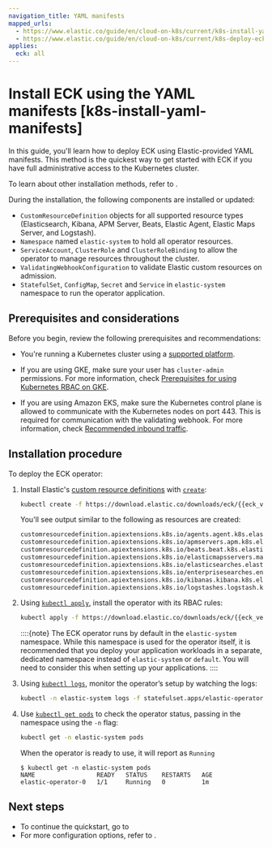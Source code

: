 ```yaml
---
navigation_title: YAML manifests
mapped_urls:
  - https://www.elastic.co/guide/en/cloud-on-k8s/current/k8s-install-yaml-manifests.html
  - https://www.elastic.co/guide/en/cloud-on-k8s/current/k8s-deploy-eck.html
applies:
  eck: all
---
```


# Install ECK using the YAML manifests [k8s-install-yaml-manifests]

In this guide, you'll learn how to deploy ECK using Elastic-provided YAML manifests. This method is the quickest way to get started with ECK if you have full administrative access to the Kubernetes cluster. 

To learn about other installation methods, refer to [](/deploy-manage/deploy/cloud-on-k8s/install.md).

During the installation, the following components are installed or updated:

* `CustomResourceDefinition` objects for all supported resource types (Elasticsearch, Kibana, APM Server, Beats, Elastic Agent, Elastic Maps Server, and Logstash).
* `Namespace` named `elastic-system` to hold all operator resources.
* `ServiceAccount`, `ClusterRole` and `ClusterRoleBinding` to allow the operator to manage resources throughout the cluster.
* `ValidatingWebhookConfiguration` to validate Elastic custom resources on admission.
* `StatefulSet`, `ConfigMap`, `Secret` and `Service` in `elastic-system` namespace to run the operator application.

## Prerequisites and considerations

Before you begin, review the following prerequisites and recommendations:

* You're running a Kubernetes cluster using a [supported platform](/deploy-manage/deploy/cloud-on-k8s.md#k8s-supported).

* If you are using GKE, make sure your user has `cluster-admin` permissions. For more information, check [Prerequisites for using Kubernetes RBAC on GKE](https://cloud.google.com/kubernetes-engine/docs/how-to/role-based-access-control#iam-rolebinding-bootstrap).

* If you are using Amazon EKS, make sure the Kubernetes control plane is allowed to communicate with the Kubernetes nodes on port 443. This is required for communication with the validating webhook. For more information, check [Recommended inbound traffic](https://docs.aws.amazon.com/eks/latest/userguide/sec-group-reqs.html).


##  Installation procedure

To deploy the ECK operator:

1. Install Elastic's [custom resource definitions](https://kubernetes.io/docs/concepts/extend-kubernetes/api-extension/custom-resources/) with [`create`](https://kubernetes.io/docs/reference/kubectl/generated/kubectl_create/):

    ```sh
    kubectl create -f https://download.elastic.co/downloads/eck/{{eck_version}}/crds.yaml
    ```

    You'll see output similar to the following as resources are created:

    ```sh
    customresourcedefinition.apiextensions.k8s.io/agents.agent.k8s.elastic.co created
    customresourcedefinition.apiextensions.k8s.io/apmservers.apm.k8s.elastic.co created
    customresourcedefinition.apiextensions.k8s.io/beats.beat.k8s.elastic.co created
    customresourcedefinition.apiextensions.k8s.io/elasticmapsservers.maps.k8s.elastic.co created
    customresourcedefinition.apiextensions.k8s.io/elasticsearches.elasticsearch.k8s.elastic.co created
    customresourcedefinition.apiextensions.k8s.io/enterprisesearches.enterprisesearch.k8s.elastic.co created
    customresourcedefinition.apiextensions.k8s.io/kibanas.kibana.k8s.elastic.co created
    customresourcedefinition.apiextensions.k8s.io/logstashes.logstash.k8s.elastic.co created
    ```

2. Using [`kubectl apply`](https://kubernetes.io/docs/reference/kubectl/generated/kubectl_apply/), install the operator with its RBAC rules:

    ```sh
    kubectl apply -f https://download.elastic.co/downloads/eck/{{eck_version}}/operator.yaml
    ```

    ::::{note}
    The ECK operator runs by default in the `elastic-system` namespace. While this namespace is used for the operator itself, it is recommended that you deploy your application workloads in a separate, dedicated namespace instead of `elastic-system` or `default`. You will need to consider this when setting up your applications.
    ::::

3. Using [`kubectl logs`](https://kubernetes.io/docs/reference/kubectl/generated/kubectl_logs), monitor the operator’s setup by watching the logs:

    ```sh
    kubectl -n elastic-system logs -f statefulset.apps/elastic-operator
    ```

4. Use [`kubectl get pods`](https://kubernetes.io/docs/reference/kubectl/generated/kubectl_get/) to check the operator status, passing in the namespace using the `-n` flag:

    ```sh
    kubectl get -n elastic-system pods
    ```

    When the operator is ready to use, it will report as `Running`

    ```
    $ kubectl get -n elastic-system pods
    NAME                 READY   STATUS    RESTARTS   AGE
    elastic-operator-0   1/1     Running   0          1m
    ```


## Next steps

* To continue the quickstart, go to [](/deploy-manage/deploy/cloud-on-k8s/elasticsearch-deployment-quickstart.md)
* For more configuration options, refer to [](/deploy-manage/deploy/cloud-on-k8s/configure.md).
